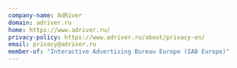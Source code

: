 ```yaml
---
company-name: AdRiver
domain: adriver.ru
home: https://www.adriver.ru/
privacy-policy: https://www.adriver.ru/about/privacy-en/
email: privacy@adriver.ru
member-of: "Interactive Advertising Bureau Europe (IAB Europe)"
---
```




